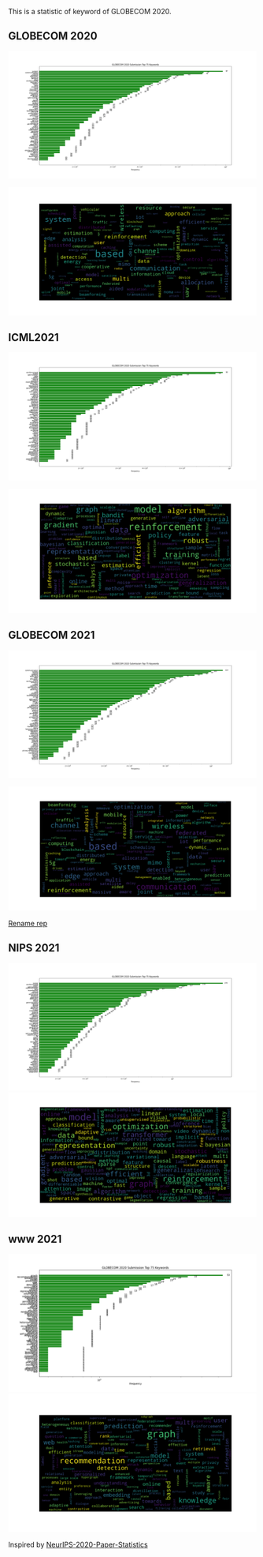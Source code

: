 This is a statistic of keyword of GLOBECOM 2020.
## GLOBECOM 2020
![Figure_1](figure/Figure_1_GLOBECON.png)

![Figure_2](figure/Figure_2_GLOBECON.png)

## ICML2021
![Figure_3](figure/statistic_ICML2021.png)

![Figure_4](figure/statistic2_ICML2021.png)

## GLOBECOM 2021 

![Figure_5](figure/Figure1_GlobeCom2021.png)

![Figure_6](figure/Figure2_GlobeCom2021.png)

[Rename rep](https://www.coonote.com/git-note/git-rename-github-push.html)

## NIPS 2021
![Figure_5](figure/NIPS2021_Figure_1.png)
![Figure_5](figure/NIPS2021_Figure_2.png)

## www 2021
![Figure_5](figure/www2021Figure_1.png)
![Figure_5](figure/www2021Figure_2.png)




Inspired by [NeurIPS-2020-Paper-Statistics](https://github.com/hoya012/NeurIPS-2020-Paper-Statistics)

